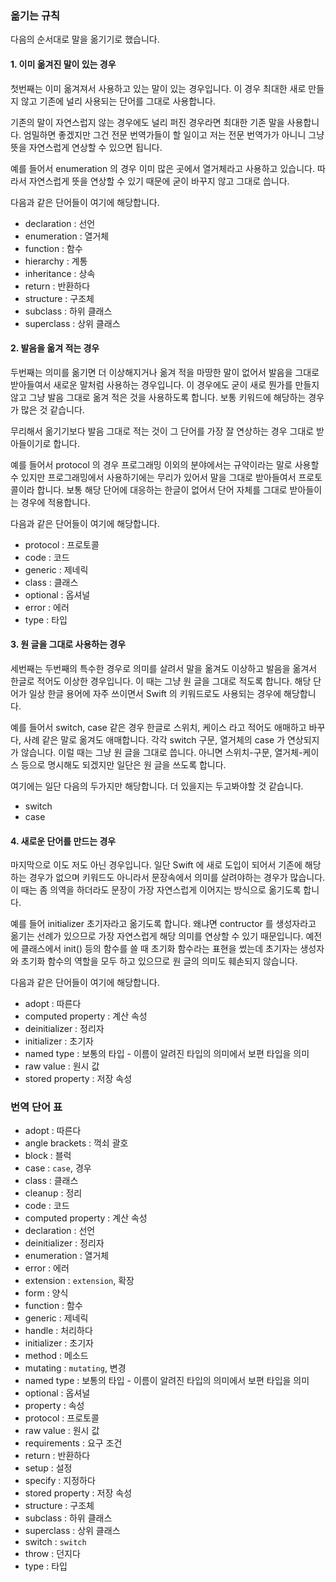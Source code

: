 ### 옮기는 규칙 

다음의 순서대로 말을 옮기기로 했습니다.

#### 1. 이미 옮겨진 말이 있는 경우
	
첫번째는 이미  옮겨져서 사용하고 있는 말이 있는 경우입니다. 이 경우 최대한 새로 만들지 않고 기존에 널리 사용되는 단어를 그대로 사용합니다.

기존의 말이 자연스럽지 않는 경우에도 널리 퍼진 경우라면 최대한 기존 말을 사용합니다. 엄밀하면 좋겠지만 그건 전문 번역가들이 할 일이고 저는 전문 번역가가 아니니 그냥 뜻을 자연스럽게 연상할 수 있으면 됩니다.

예를 들어서 enumeration 의 경우 이미 많은 곳에서 열거체라고 사용하고 있습니다. 따라서 자연스럽게 뜻을 연상할 수 있기 때문에 굳이 바꾸지 않고 그대로 씁니다.

다음과 같은 단어들이 여기에 해당합니다.

* declaration : 선언
* enumeration : 열거체
* function : 함수
* hierarchy : 계통
* inheritance : 상속
* return : 반환하다
* structure : 구조체
* subclass : 하위 클래스
* superclass : 상위 클래스

#### 2. 발음을 옮겨 적는 경우

두번째는 의미를 옮기면 더 이상해지거나 옮겨 적을 마땅한 말이 없어서 발음을 그대로 받아들여서 새로운 말처럼 사용하는 경우입니다. 이 경우에도 굳이 새로 뭔가를 만들지 않고 그냥 발음 그대로 옮겨 적은 것을 사용하도록 합니다. 보통 키워드에 해당하는 경우가 많은 것 같습니다.

무리해서 옮기기보다 발음 그대로 적는 것이 그 단어를 가장 잘 연상하는 경우 그대로 받아들이기로 합니다. 

예를 들어서 protocol 의 경우 프로그래밍 이외의 분야에서는 규약이라는 말로 사용할 수 있지만 프로그래밍에서 사용하기에는 무리가 있어서 말을 그대로 받아들여서 프로토콜이라 합니다. 보통 해당 단어에 대응하는 한글이 없어서 단어 자체를 그대로 받아들이는 경우에 적용합니다.

다음과 같은 단어들이 여기에 해당합니다.

* protocol : 프로토콜
* code : 코드
* generic : 제네릭
* class : 클래스
* optional : 옵셔널
* error : 에러
* type : 타입

#### 3. 원 글을 그대로 사용하는 경우

세번째는 두번째의 특수한 경우로 의미를 살려서 말을 옮겨도 이상하고 발음을 옮겨서 한글로 적어도 이상한 경우입니다. 이 때는 그냥 원 글을 그대로 적도록 합니다. 해당 단어가 일상 한글 용어에 자주 쓰이면서 Swift 의 키워드로도 사용되는 경우에 해당합니다.

예를 들어서 switch, case 같은 경우 한글로 스위치, 케이스 라고 적어도 애매하고 바꾸다, 사례 같은 말로  옮겨도 애매합니다. 각각 switch 구문, 열거체의 case 가 연상되지가 않습니다. 이럴 때는 그냥 원 글을 그대로 씁니다. 아니면 스위치-구문, 열거체-케이스 등으로 명시해도 되겠지만 일단은 원 글을 쓰도록 합니다.
 
여기에는 일단 다음의 두가지만 해당합니다. 더 있을지는 두고봐야할 것 같습니다.

* switch
* case

#### 4. 새로운 단어를 만드는 경우

마지막으로 이도 저도 아닌 경우입니다. 일단 Swift 에 새로 도입이 되어서 기존에 해당하는 경우가 없으며 키워드도 아니라서 문장속에서 의미를 살려야하는 경우가 많습니다. 이 때는 좀 의역을 하더라도 문장이 가장 자연스럽게 이어지는 방식으로 옮기도록 합니다. 

예를 들어 initializer 초기자라고 옮기도록 합니다. 왜냐면 contructor 를 생성자라고 옮기는 선례가 있으므로 가장 자연스럽게 해당 의미를 연상할 수 있기 때문입니다. 예전에 클래스에서 init() 등의 함수를 쓸 때 초기화 함수라는 표현을 썼는데 초기자는 생성자와 초기화 함수의 역할을 모두 하고 있으므로 원 글의 의미도 훼손되지 않습니다.

다음과 같은 단어들이 여기에 해당합니다.

* adopt : 따른다
* computed property : 계산 속성
* deinitializer : 정리자
* initializer : 초기자
* named type : 보통의 타입 - 이름이 알려진 타입의 의미에서 보편 타입을 의미
* raw value : 원시 값
* stored property : 저장 속성

### 번역 단어 표

* adopt : 따른다
* angle brackets : 꺽쇠 괄호
* block : 블럭
* case : `case`, 경우
* class : 클래스
* cleanup : 정리
* code : 코드
* computed property : 계산 속성
* declaration : 선언
* deinitializer : 정리자
* enumeration : 열거체
* error : 에러
* extension : `extension`, 확장
* form : 양식
* function : 함수
* generic : 제네릭
* handle : 처리하다
* initializer : 초기자
* method : 메소드
* mutating : `mutating`, 변경
* named type : 보통의 타입 - 이름이 알려진 타입의 의미에서 보편 타입을 의미
* optional : 옵셔널
* property : 속성
* protocol : 프로토콜
* raw value : 원시 값
* requirements : 요구 조건
* return : 반환하다
* setup : 설정
* specify : 지정하다
* stored property : 저장 속성
* structure : 구조체
* subclass : 하위 클래스
* superclass : 상위 클래스
* switch : `switch`
* throw : 던지다
* type : 타입
